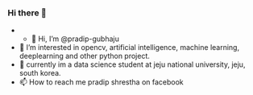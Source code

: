 ### Hi there 👋



- - 👋 Hi, I’m @pradip-gubhaju
- 👀 I’m interested in opencv, artificial intelligence, machine learning, deeplearning and other python project. 
- 🌱 currently im a data science student at jeju national university, jeju, south korea. 
- 📫 How to reach me pradip shrestha on facebook



